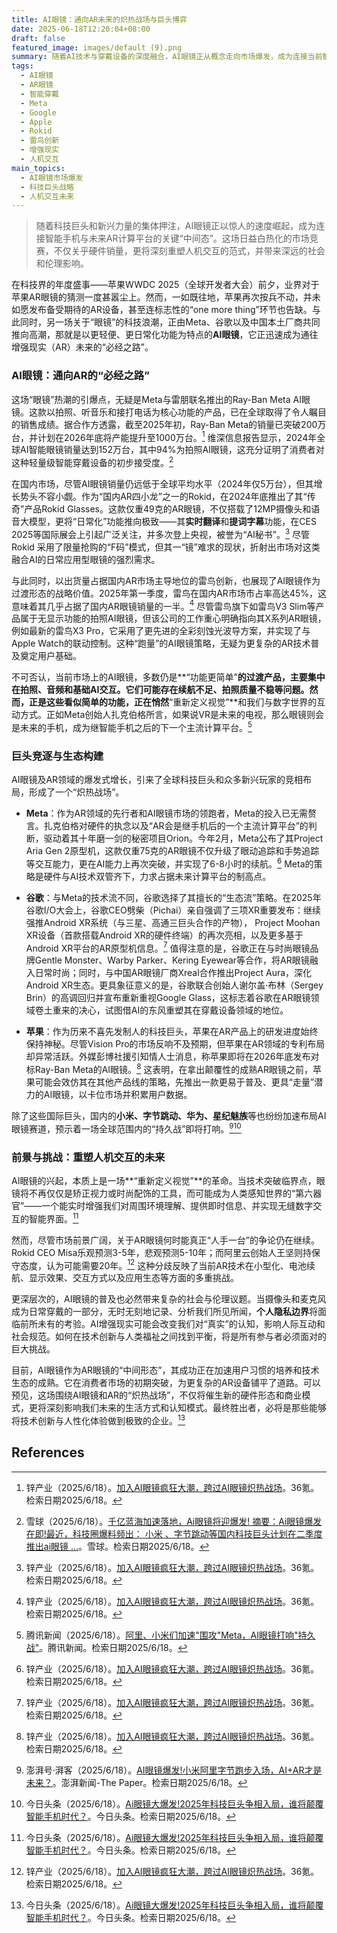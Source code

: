 ```yaml
---
title: AI眼镜：通向AR未来的炽热战场与巨头博弈
date: 2025-06-18T12:20:04+08:00
draft: false
featured_image: images/default (9).png
summary: 随着AI技术与穿戴设备的深度融合，AI眼镜正从概念走向市场爆发，成为连接当前智能手机与未来增强现实（AR）计算平台的关键过渡产品。Meta、谷歌、苹果等科技巨头正通过硬件创新、生态构建和战略布局，在全球范围内展开激烈竞争，试图抢占这一重塑人机交互范式的新兴市场高地。尽管未来发展仍充满不确定性，但AI眼镜的普及无疑为更宏大的AR愿景奠定了基础，同时也引发了关于隐私、社会影响等深层伦理思考。
tags: 
  - AI眼镜
  - AR眼镜
  - 智能穿戴
  - Meta
  - Google
  - Apple
  - Rokid
  - 雷鸟创新
  - 增强现实
  - 人机交互
main_topics: 
  - AI眼镜市场爆发
  - 科技巨头战略
  - 人机交互未来
---
```


> 随着科技巨头和新兴力量的集体押注，AI眼镜正以惊人的速度崛起，成为连接智能手机与未来AR计算平台的关键“中间态”。这场日益白热化的市场竞赛，不仅关乎硬件销量，更将深刻重塑人机交互的范式，并带来深远的社会和伦理影响。

在科技界的年度盛事——苹果WWDC 2025（全球开发者大会）前夕，业界对于苹果AR眼镜的猜测一度甚嚣尘上。然而，一如既往地，苹果再次按兵不动，并未如愿发布备受期待的AR设备，甚至连标志性的“one more thing”环节也告缺。与此同时，另一场关于“眼镜”的科技浪潮，正由Meta、谷歌以及中国本土厂商共同推向高潮，那就是以更轻便、更日常化功能为特点的**AI眼镜**，它正迅速成为通往增强现实（AR）未来的“必经之路”。

### AI眼镜：通向AR的“必经之路”

这场“眼镜”热潮的引爆点，无疑是Meta与雷朋联名推出的Ray-Ban Meta AI眼镜。这款以拍照、听音乐和接打电话为核心功能的产品，已在全球取得了令人瞩目的销售成绩。据合作方透露，截至2025年初，Ray-Ban Meta的销量已突破200万台，并计划在2026年底将产能提升至1000万台。[^1] 维深信息报告显示，2024年全球AI智能眼镜销量达到152万台，其中94%为拍照AI眼镜，这充分证明了消费者对这种轻量级智能穿戴设备的初步接受度。[^5]

在国内市场，尽管AI眼镜销量仍远低于全球平均水平（2024年仅5万台），但其增长势头不容小觑。作为“国内AR四小龙”之一的Rokid，在2024年底推出了其“传奇”产品Rokid Glasses。这款仅重49克的AR眼镜，不仅搭载了12MP摄像头和语音大模型，更将“日常化”功能推向极致——其**实时翻译**和**提词字幕**功能，在CES 2025等国际展会上引起广泛关注，并多次登上央视，被誉为“AI秘书”。[^1] 尽管 Rokid 采用了限量抢购的“F码”模式，但其一“镜”难求的现状，折射出市场对这类融合AI的日常应用型眼镜的强烈需求。

与此同时，以出货量占据国内AR市场主导地位的雷鸟创新，也展现了AI眼镜作为过渡形态的战略价值。2025年第一季度，雷鸟在国内AR市场市占率高达45%，这意味着其几乎占据了国内AR眼镜销量的一半。[^1] 尽管雷鸟旗下如雷鸟V3 Slim等产品属于无显示功能的拍照AI眼镜，但该公司的工作重心明确指向其X系列AR眼镜，例如最新的雷鸟X3 Pro，它采用了更先进的全彩刻蚀光波导方案，并实现了与Apple Watch的联动控制。这种“跑量”的AI眼镜策略，无疑为更复杂的AR技术普及奠定用户基础。

不可否认，当前市场上的AI眼镜，多数仍是**“功能更简单”**的过渡产品，主要集中在拍照、音频和基础AI交互。它们可能存在续航不足、拍照质量不稳等问题。然而，正是这些看似简单的功能，正在悄然**“重新定义视觉”**和我们与数字世界的互动方式。正如Meta创始人扎克伯格所言，如果说VR是未来的电视，那么眼镜则会是未来的手机，成为继智能手机之后的下一个主流计算平台。[^3]

### 巨头竞逐与生态构建

AI眼镜及AR领域的爆发式增长，引来了全球科技巨头和众多新兴玩家的竞相布局，形成了一个“炽热战场”。

*   **Meta**：作为AR领域的先行者和AI眼镜市场的领跑者，Meta的投入已无需赘言。扎克伯格对硬件的执念以及“AR会是继手机后的一个主流计算平台”的判断，驱动着其十年磨一剑的秘密项目Orion。今年2月，Meta公布了其Project Aria Gen 2原型机，这款仅重75克的AR眼镜不仅升级了眼动追踪和手势追踪等交互能力，更在AI能力上再次突破，并实现了6-8小时的续航。[^1] Meta的策略是硬件与AI技术双管齐下，力求占据未来计算平台的制高点。

*   **谷歌**：与Meta的技术流不同，谷歌选择了其擅长的“生态流”策略。在2025年谷歌I/O大会上，谷歌CEO劈柴（Pichai）亲自强调了三项XR重要发布：继续强推Android XR系统（与三星、高通三巨头合作的产物）， Project Moohan XR设备（首款搭载Android XR的硬件终端）的再次亮相，以及更多基于Android XR平台的AR原型机信息。[^1] 值得注意的是，谷歌正在与时尚眼镜品牌Gentle Monster、Warby Parker、Kering Eyewear等合作，将AR眼镜融入日常时尚；同时，与中国AR眼镜厂商Xreal合作推出Project Aura，深化Android XR生态。更具象征意义的是，谷歌联合创始人谢尔盖·布林（Sergey Brin）的高调回归并宣布重新重视Google Glass，这标志着谷歌在AR眼镜领域卷土重来的决心，试图借AI的东风重塑其在穿戴设备领域的地位。

*   **苹果**：作为历来不喜先发制人的科技巨头，苹果在AR产品上的研发进度始终保持神秘。尽管Vision Pro的市场反响不及预期，但苹果在AR领域的专利布局却异常活跃。外媒彭博社援引知情人士消息，称苹果即将在2026年底发布对标Ray-Ban Meta的AI眼镜。[^1] 这表明，在拿出颠覆性的成熟AR眼镜之前，苹果可能会效仿其在其他产品线的策略，先推出一款更易于普及、更具“走量”潜力的AI眼镜，以卡位市场并积累用户数据。

除了这些国际巨头，国内的**小米、字节跳动、华为、星纪魅族**等也纷纷加速布局AI眼镜赛道，预示着一场全球范围内的“持久战”即将打响。[^2][^4]

### 前景与挑战：重塑人机交互的未来

AI眼镜的兴起，本质上是一场**“重新定义视觉”**的革命。当技术突破临界点，眼镜将不再仅仅是矫正视力或时尚配饰的工具，而可能成为人类感知世界的“第六器官”——一个能实时增强我们对周围环境理解、提供即时信息、并实现无缝数字交互的智能界面。[^4]

然而，尽管市场前景广阔，关于AR眼镜何时能真正“人手一台”的争论仍在继续。Rokid CEO Misa乐观预测3-5年，悲观预测5-10年；而阿里云创始人王坚则持保守态度，认为可能需要20年。[^1] 这种分歧反映了当前AR技术在小型化、电池续航、显示效果、交互方式以及应用生态等方面的多重挑战。

更深层次的，AI眼镜的普及也必然带来复杂的社会与伦理议题。当摄像头和麦克风成为日常穿戴的一部分，无时无刻地记录、分析我们所见所闻，**个人隐私边界**将面临前所未有的考验。AI增强现实可能会改变我们对“真实”的认知，影响人际互动和社会规范。如何在技术创新与人类福祉之间找到平衡，将是所有参与者必须面对的巨大挑战。

目前，AI眼镜作为AR眼镜的“中间形态”，其成功正在加速用户习惯的培养和技术生态的成熟。它在消费者市场的初期突破，为更复杂的AR设备铺平了道路。可以预见，这场围绕AI眼镜和AR的“炽热战场”，不仅将催生新的硬件形态和商业模式，更将深刻影响我们未来的生活方式和认知模式。最终胜出者，必将是那些能够将技术创新与人性化体验做到极致的企业。[^4]

## References
[^1]: 锌产业（2025/6/18）。[加入AI眼镜疯狂大潮，跨过AI眼镜炽热战场](https://www.36kr.com/p/3341322295469313)。36氪。检索日期2025/6/18。
[^2]: 澎湃号·湃客（2025/6/18）。[AI眼镜爆发!小米阿里字节跑步入场，AI+AR才是未来？](https://www.thepaper.cn/newsDetail_forward_30688073)。澎湃新闻-The Paper。检索日期2025/6/18。
[^3]: 腾讯新闻（2025/6/18）。[阿里、小米们加速"围攻"Meta，AI眼镜打响"持久战"](https://news.qq.com/rain/a/20250520A02WW400)。腾讯新闻。检索日期2025/6/18。
[^4]: 今日头条（2025/6/18）。[Ai眼镜大爆发!2025年科技巨头争相入局，谁将颠覆智能手机时代？](https://www.toutiao.com/article/7474497150102946356/)。今日头条。检索日期2025/6/18。
[^5]: 雪球（2025/6/18）。[千亿蓝海加速落地，Ai眼镜将迎爆发! 摘要：Ai眼镜爆发在即!最近，科技圈爆料频出： 小米 、字节跳动等国内科技巨头计划在二季度推出ai眼镜 ...](https://xueqiu.com/4526607863/333731826)。雪球。检索日期2025/6/18。
